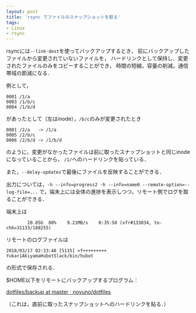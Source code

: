 ```yaml
---
layout: post
title: 'rsync でファイルのスナップショットを取る'
tags:
- Linux
- rsync
---
```


rsyncには`--link-dest`を使ってバックアップするとき，
前にバックアップしたファイルから変更されていないファイルを，
ハードリンクとして保持し．変更されたファイルのみをコピーすることができ，
時間の短縮，容量の削減，通信帯域の節減になる．

例として，

~~~
0001 /1/a
0003 /1/b/c
0004 /1/b/d
~~~

があったとして（左はinode），`/b/c`のみが変更されたとき

~~~
0001 /2/a   -> /1/a
0005 /2/b/c
0006 /2/b/d -> /1/b/d
~~~

のように，変更がなかったファイルは前に取ったスナップショットと同じinodeになっていることから，
`/1/`へのハードリンクを貼っている．

また，`--delay-updates`で最後にファイルを反映することができる．

出力については，`-h --info=progress2 -h --info=name0 --remote-option=--log-file=...`
で，端末上には全体の進捗を表示しつつ，リモート側でログを取ることができる．

端末上は

~~~
        20.85G  80%    9.21MB/s    0:35:58 (xfr#133034, to-chk=31133/188255)
~~~

リモートのログファイルは

~~~
2018/03/17 02:33:48 [5115] >f+++++++++ YukariAkiyamaHubotSlack/bin/hubot
~~~

の形式で保存される．

$HOME以下をリモートにバックアップするプログラム：

[dotfiles/backup at master · noyuno/dotfiles](https://github.com/noyuno/dotfiles/blob/master/bin/backup)

（これは，直前に取ったスナップショットへのハードリンクを貼る．）


